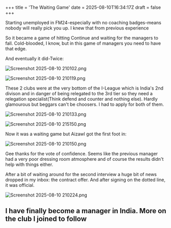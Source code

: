 +++
title = 'The Waiting Game'
date = 2025-08-10T16:34:17Z
draft = false
+++

Starting unemployed in FM24-especially with no coaching badges-means nobody will really pick you up. I knew that from previous experience

So it became a game of hitting Continue and waiting for the managers to fall. Cold-blooded, I know, but in this game of managers you need to have that edge.

And eventually it did-Twice:

![Screenshot 2025-08-10 210102.png](/images/Screenshot%202025-08-10%20210102.png)

![Screenshot 2025-08-10 210119.png](/images/Screenshot%202025-08-10%20210119.png)

These 2 clubs were at the very bottom of the I-League which is India's 2nd divison and in danger of being relegated to the 3rd tier so they need a relegation specialist(Think defend and counter and nothing else). Hardly glamourous but beggars can't be choosers. I had to apply for both of them.

![Screenshot 2025-08-10 210133.png](/images/Screenshot%202025-08-10%20210133.png)

![Screenshot 2025-08-10 215150.png](/images/Screenshot%202025-08-10%20215150.png)

Now it was a waiting game but Aizawl got the first foot in:

![Screenshot 2025-08-10 210150.png](/images/Screenshot%202025-08-10%20210150.png)

Gee thanks for the vote of confidence. Seems like the previous manager had a very poor dressing room atmosphere and of course the results didn't help with things either.

After a bit of waiting around for the second interview a huge bit of news dropped in my inbox: the contract offer. And after signing on the dotted line, it was official.

![Screenshot 2025-08-10 210224.png](/images/Screenshot%202025-08-10%20210224.png)

## I have finally become a manager in India. More on the club I joined to follow
